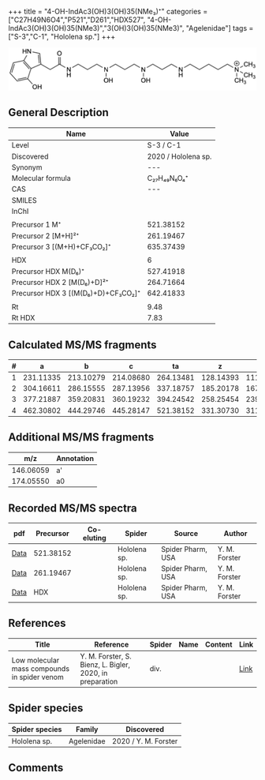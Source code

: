 +++
title = "4-OH-IndAc3(OH)3(OH)35(NMe₃)⁺"
categories = ["C27H49N6O4","P521","D261","HDX527",
"4-OH-IndAc3(OH)3(OH)35(NMe3)","3(OH)3(OH)35(NMe3)",
"Agelenidae"]
tags = ["S-3","C-1",
"Hololena sp."]
+++

![](/img/4-OH-IndAc3(OH)3(OH)35(NMe3).png)

## General Description

| Name                       | Value              |
|----------------------------|--------------------|
| Level                      | S-3 / C-1          |
| Discovered                 | 2020 / Hololena sp. |
| Synonym                    | ---                |
| Molecular formula          | C₂₇H₄₉N₆O₄⁺                   |
| CAS                        | ---                |
| SMILES |   |
| InChI  |   |
|                            |                    |
| Precursor 1  M⁺         | 521.38152                   |
| Precursor 2 [M+H]²⁺       | 261.19467                    |
| Precursor 3 [(M+H)+CF₃CO₂]⁺              | 635.37439                   |
|                            |                    |
| HDX                        | 6                   |
| Precursor HDX    M(D₆)⁺   |  527.41918                  |
| Precursor HDX 2 [M(D₆)+D]²⁺ | 264.71664                   |
| Precursor HDX 3 [(M(D₆)+D)+CF₃CO₂]⁺          | 642.41833                   |
|                            |                    |
| Rt                         | 9.48                   |
| Rt HDX                     | 7.83                   |

## Calculated MS/MS fragments

| # | a         | b         | c         | ta        | z         | y         | tz        |
|---|-----------|-----------|-----------|-----------|-----------|-----------|-----------|
| 1 | 231.11335 | 213.10279 | 214.08680 | 264.13481 | 128.14393 | 111.11738 | 146.17830 |
| 2 | 304.16611 | 286.15555 | 287.13956 | 337.18757 | 185.20178 | 167.16740 | 219.23106 |
| 3 | 377.21887 | 359.20831 | 360.19232 | 394.24542 | 258.25454 | 239.21234 | 292.28382 |
| 4 | 462.30802 | 444.29746 | 445.28147 | 521.38152 | 331.30730 | 311.25727 | 349.34167 |

## Additional MS/MS fragments

| m/z | Annotation |
|-----|------------|
| 146.06059    | a'   |
| 174.05550    | a0   |

## Recorded MS/MS spectra

| pdf                                             | Precursor | Co-eluting | Spider      | Source                       | Author        |
|-------------------------------------------------|-----------|------------|-------------|------------------------------|---------------|
| [Data](/pdf/Hololena-sp/521_4-OH-IndAc3(OH)3(OH)35(NMe3)_Ho-sp.pdf) | 521.38152 |           | Hololena sp. | Spider Pharm, USA | Y. M. Forster |
| [Data](/pdf/Hololena-sp/521_4-OH-IndAc3(OH)3(OH)35(NMe3)_Ho-sp_2.pdf) | 261.19467 |           | Hololena sp. | Spider Pharm, USA | Y. M. Forster |
| [Data](/pdf/Hololena-sp/521_4-OH-IndAc3(OH)3(OH)35(NMe3)_Ho-sp_HDX.pdf) | HDX |           | Hololena sp. | Spider Pharm, USA | Y. M. Forster |


## References

| Title | Reference | Spider | Name | Content | Link |
|-------|-----------|--------|------|---------|------|
| Low molecular mass compounds in spider venom      | Y. M. Forster, S. Bienz, L. Bigler, 2020, in preparation          | div.       |   |   | [Link](unknown) |

## Spider species

| Spider species     | Family     | Discovered           |
|--------------------|------------|----------------------|
| Hololena sp.       | Agelenidae | 2020 / Y. M. Forster |


## Comments